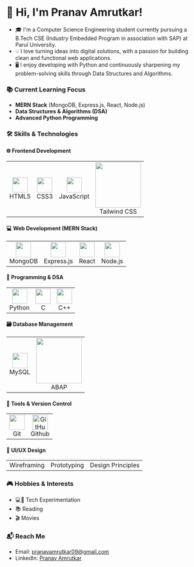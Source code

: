# 👋 Hi, I'm **Pranav Amrutkar**!

- 🎓 I'm a Computer Science Engineering student currently pursuing a B.Tech CSE (Industry Embedded Program in association with SAP) at Parul University. 
- 💡 I love turning ideas into digital solutions, with a passion for building clean and functional web applications. 
- 🖥️ I enjoy developing with Python and continuously sharpening my problem-solving skills through Data Structures and Algorithms.

### 📚 Current Learning Focus

- **MERN Stack** (MongoDB, Express.js, React, Node.js)  
- **Data Structures & Algorithms (DSA)**  
- **Advanced Python Programming**

### 🛠️ Skills & Technologies

#### 🌐 Frontend Development
<table>
  <tr align="center">
    <td>
      <img src="https://cdn.jsdelivr.net/gh/devicons/devicon/icons/html5/html5-original.svg" width="40"/><br>HTML5
    </td>
    <td>
      <img src="https://cdn.jsdelivr.net/gh/devicons/devicon/icons/css3/css3-original.svg" width="40"/><br>CSS3
    </td>
    <td>
      <img src="https://cdn.jsdelivr.net/gh/devicons/devicon/icons/javascript/javascript-original.svg" width="40"/><br>JavaScript
    </td>
    <td>  
      <img src="https://img.shields.io/badge/Tailwind_CSS-38B2AC?style=for-the-badge&logo=tailwind-css&logoColor=white" width="120"/><br>Tailwind CSS
    </td>
  </tr>
</table>


#### 💻 Web Development (MERN Stack)
<table>
  <tr align="center">
    <td>
      <img src="https://cdn.jsdelivr.net/gh/devicons/devicon/icons/mongodb/mongodb-original.svg" width="40"/><br>MongoDB
    </td>
    <td>
      <img src="https://cdn.jsdelivr.net/gh/devicons/devicon/icons/express/express-original.svg" width="40"/><br>Express.js
    </td>
    <td>
      <img src="https://cdn.jsdelivr.net/gh/devicons/devicon/icons/react/react-original.svg" width="40"/><br>React
    </td>
    <td>
      <img src="https://cdn.jsdelivr.net/gh/devicons/devicon/icons/nodejs/nodejs-original.svg" width="40"/><br>Node.js
    </td>
  </tr>
</table>

#### 🧠 Programming & DSA
<table>
  <tr align="center">
    <td>
      <img src="https://cdn.jsdelivr.net/gh/devicons/devicon/icons/python/python-original.svg" width="40"/><br>Python
    </td>
    <td>
      <img src="https://cdn.jsdelivr.net/gh/devicons/devicon/icons/c/c-original.svg" width="40"/><br>C
    </td>
    <td>
      <img src="https://cdn.jsdelivr.net/gh/devicons/devicon/icons/cplusplus/cplusplus-original.svg" width="40"/><br>C++
    </td>
  </tr>
</table>

#### 🗃️ Database Management
<table>
  <tr align="center">
    <td>
      <img src="https://cdn.jsdelivr.net/gh/devicons/devicon/icons/mysql/mysql-original.svg" width="40"/><br>MySQL
    </td>
    <td>
      <img src="https://img.shields.io/badge/ABAP-000000?style=for-the-badge&logo=sap&logoColor=white" width="120"/><br>ABAP
    </td>
  </tr>
</table>

#### 🔧 Tools & Version Control
<table>
  <tr align="center">
    <td>
      <img src="https://cdn.jsdelivr.net/gh/devicons/devicon/icons/git/git-original.svg" width="40"/><br>Git
    </td>
    <td>
      <img src="https://img.icons8.com/ios-filled/50/ffffff/github.png" width="40" alt="GitHub (White)"/><br>Github
    </td>
  </tr>
</table>

#### 🎨 UI/UX Design
<table>
  <tr align="center">
    <td>Wireframing</td>
    <td>Prototyping</td>
    <td>Design Principles</td>
  </tr>
</table>

### 🎮 Hobbies & Interests

- 💻🔧 Tech Experimentation  
- 📚 Reading  
- 🎬 Movies  

### 📬 Reach Me

- Email: [pranavamrutkar09@gmail.com](mailto:pranavamrutkar09@gmail.com)  
- LinkedIn: [Pranav Amrutkar](https://www.linkedin.com/in/pranav-amrutkar-56576b287/)  

